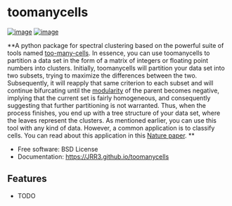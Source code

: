 # toomanycells


[![image](https://img.shields.io/pypi/v/toomanycells.svg)](https://pypi.python.org/pypi/toomanycells)
[![image](https://img.shields.io/conda/vn/conda-forge/toomanycells.svg)](https://anaconda.org/conda-forge/toomanycells)


**A python package for spectral clustering based on the powerful suite of tools named [too-many-cells](https://github.com/GregorySchwartz/too-many-cells). In essence, you can use toomanycells to partition a data set in the form of a matrix of integers or floating point numbers into clusters. Initially, toomanycells will partition your data set into two subsets, trying to maximize the differences between the two. Subsequently, it will reapply that same criterion to each subset and will continue bifurcating until the [modularity](https://en.wikipedia.org/wiki/Modularity_(networks)) of the parent becomes negative, implying that the current set is fairly homogeneous, and consequently suggesting that further partitioning is not warranted. Thus, when the process finishes, you end up with a tree structure of your data set, where the leaves represent the clusters. As mentioned earlier, you can use this tool with any kind of data. However, a common application is to classify cells. You can read about this application in this [Nature paper](https://www.nature.com/articles/s41592-020-0748-5). **


-   Free software: BSD License
-   Documentation: https://JRR3.github.io/toomanycells
    

## Features

-   TODO
